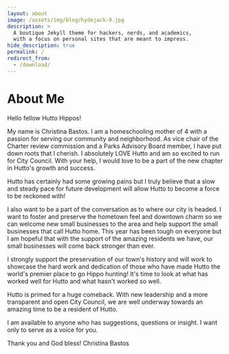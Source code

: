 ```yaml
---
layout: about
image: /assets/img/blog/hydejack-9.jpg
description: >
  A boutique Jekyll theme for hackers, nerds, and academics,
  with a focus on personal sites that are meant to impress.
hide_description: true
permalink: /
redirect_from:
  - /download/
---
```


# About Me

Hello fellow Hutto Hippos! 

My name is Christina Bastos. I am a homeschooling mother of 4 with a passion for serving our community and neighborhood. As vice chair of the Charter review commission and a Parks Advisory Board member, I have put down roots that I cherish. I absolutely LOVE Hutto and am so excited to run for City Council. With your help, I would love to be a part of the new chapter in Hutto's growth and success. 

Hutto has certainly had some growing pains but I truly believe that a slow and steady pace for future development will allow Hutto to become a force to be reckoned with! 

I also want to be a part of the conversation as to where our city is headed. I want to foster and preserve the hometown feel and downtown charm so we can welcome new small businesses to the area and help support the small businesses that call Hutto home. This year has been tough on everyone but I am hopeful that with the support of the amazing residents we have, our small businesses will come back stronger than ever. 

I strongly support the preservation of our town's history and will work to showcase the hard work and dedication of those who have made Hutto the world's premier place to go Hippo hunting! It's time to look at what has worked well for Hutto and what hasn't worked so well. 

Hutto is primed for a huge comeback. With new leadership and a more transparent and open City Council, we are well underway towards an amazing time to be a resident of Hutto. 

I am available to anyone who has suggestions, questions or insight. I want only to serve as a voice for you.

Thank you and God bless!
Christina Bastos
